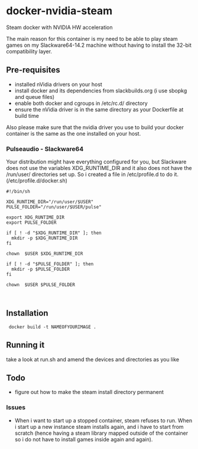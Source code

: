 # docker-nvidia-steam
Steam docker with NVIDIA HW acceleration

The main reason for this container is my need to be able to play steam games on my Slackware64-14.2 machine without having to install the 32-bit compatibility layer.

## Pre-requisites
* installed nVidia drivers on your host
* install docker and its dependencies from slackbuilds.org (i use sbopkg and queue files)
* enable both docker and cgroups in /etc/rc.d/ directory
* ensure the nVidia driver is in the same directory as your Dockerfile at build time

Also please make sure that the nvidia driver you use to build your docker container is the same as the one installed on your host.

### Pulseaudio - Slackware64
Your distribution might have everything configured for you, but Slackware does not use the variables XDG_RUNTIME_DIR and it also does not have the /run/user/ directories set up. So i created a file in /etc/profile.d to do it.(/etc/profile.d/docker.sh)

```
#!/bin/sh

XDG_RUNTIME_DIR="/run/user/$USER"
PULSE_FOLDER="/run/user/$USER/pulse"

export XDG_RUNTIME_DIR
export PULSE_FOLDER

if [ ! -d "$XDG_RUNTIME_DIR" ]; then
  mkdir -p $XDG_RUNTIME_DIR
fi

chown  $USER $XDG_RUNTIME_DIR

if [ ! -d "$PULSE_FOLDER" ]; then
  mkdir -p $PULSE_FOLDER
fi

chown  $USER $PULSE_FOLDER



```


## Installation

```
 docker build -t NAMEOFYOURIMAGE .
```
## Running it
take a look at run.sh and amend the devices and directories as you like

## Todo
* figure out how to make the steam install directory permanent

### Issues
* When i want to start up a stopped container, steam refuses to run. When i start up a new instance steam installs again, and i have to start from scratch (hence having a steam library mapped outside of the container so i do not have to install games inside again and again).
